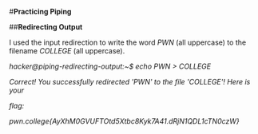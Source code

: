 #**Practicing Piping**

##**Redirecting Output**

I used the input redirection to write the word _PWN_ (all uppercase) to the filename _COLLEGE_ (all uppercase).

_hacker@piping-redirecting-output:~$ echo PWN > COLLEGE_

_Correct! You successfully redirected 'PWN' to the file 'COLLEGE'! Here is your_

_flag:_

_pwn.college{AyXhM0GVUFTOtd5Xtbc8Kyk7A41.dRjN1QDL1cTN0czW}_
